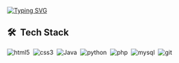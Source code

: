 
[![Typing SVG](https://readme-typing-svg.herokuapp.com?color=63abe0&lines=young+programmer+,+welcome)](https://git.io/typing-svg)



## 🛠 &nbsp;Tech Stack

![html5](https://img.shields.io/badge/-html5-05122A?style=flat&logo=html5)&nbsp;
![css3](https://img.shields.io/badge/-css3-05122A?style=flat&logo=css3)&nbsp;
![Java](https://img.shields.io/badge/-Java-05122A?style=flat&logo=java)&nbsp;
![python](https://img.shields.io/badge/-python-05122A?style=flat&logo=python)&nbsp;
![php](https://img.shields.io/badge/-php-05122A?style=flat&logo=php)&nbsp;
![mysql](https://img.shields.io/badge/-mysql-05122A?style=flat&logo=mysql)&nbsp;
![git](https://img.shields.io/badge/-git-05122A?style=flat&logo=git)&nbsp;
<br><br>






